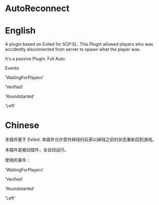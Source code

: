 # AutoReconnect

# English

A plugin based on Exiled for SCP:SL. This Plugin allowed players who was accidently disconnected from server to spawn what the player was.

It's a passive Plugin. Full Auto.

Events:

'WaitingForPlayers'

'Verified'

'Roundstarted'

'Left'


# Chinese

本插件基于 Exiled. 本插件允许意外掉线的玩家以掉线之前的状态重新回到游戏。

本插件是被动插件，全自动运行。

使用的事件：

'WaitingForPlayers'

'Verified'

'Roundstarted'

'Left'


